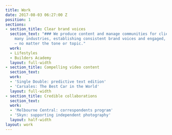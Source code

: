 ```yaml
---
title: Work
date: 2017-08-03 06:27:00 Z
position: 1
sections:
- section_title: Clear brand voices
  section_text: "### We produce content and manage communities for clients across
    many industries, establishing consistent brand voices and engaged, active audiences
    — no matter the tone or topic."
  work:
  - Lifestyles
  - Builders Academy
  layout: full-width
- section_title: Compelling video content
  section_text: 
  work:
  - 'Single Double: predictive text edition'
  - 'Carsales: The Best Car in the World'
  layout: full-width
- section_title: Credible collaborations
  section_text: 
  work:
  - 'Melbourne Central: correspondents program'
  - 'Skyn: supporting independent photography'
  layout: half-width
layout: work
---
```



